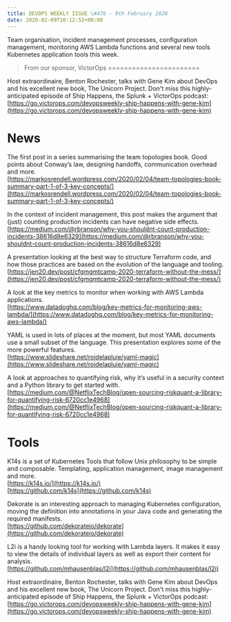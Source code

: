 ```yaml
---
title: DEVOPS WEEKLY ISSUE \#476 - 9th February 2020 
date: 2020-02-09T10:12:52+00:00
---
```


Team organisation, incident management processes, configuration management, monitoring AWS Lambda functions and several new tools Kubernetes application tools this week.


>From our sponsor, VictorOps
=======================

Host extraordinaire, Benton Rochester, talks with Gene Kim about DevOps and his excellent new book, The Unicorn Project. Don't miss this highly-anticipated episode of Ship Happens, the Splunk + VictorOps podcast:
<br>[https://go.victorops.com/devopsweekly-ship-happens-with-gene-kim](https://go.victorops.com/devopsweekly-ship-happens-with-gene-kim)


News
====

The first post in a series summarising the team topologies book. Good points about Conway’s law, designing handoffs, communication overhead and more.
<br>[https://markosrendell.wordpress.com/2020/02/04/team-topologies-book-summary-part-1-of-3-key-concepts/](https://markosrendell.wordpress.com/2020/02/04/team-topologies-book-summary-part-1-of-3-key-concepts/)


In the context of incident management, this post makes the argument that (just) counting production incidents can have negative side effects.
<br>[https://medium.com/@rbranson/why-you-shouldnt-count-production-incidents-38616d8e6329](https://medium.com/@rbranson/why-you-shouldnt-count-production-incidents-38616d8e6329)


A presentation looking at the best way to structure Terraform code, and how those practices are based on the evolution of the language and tooling.
<br>[https://jen20.dev/post/cfgmgmtcamp-2020-terraform-without-the-mess/](https://jen20.dev/post/cfgmgmtcamp-2020-terraform-without-the-mess/)


A look at the key metrics to monitor when working with AWS Lambda applications.
<br>[https://www.datadoghq.com/blog/key-metrics-for-monitoring-aws-lambda/](https://www.datadoghq.com/blog/key-metrics-for-monitoring-aws-lambda/)


YAML is used in lots of places at the moment, but most YAML documents use a small subset of the language. This presentation explores some of the more powerful features.
<br>[https://www.slideshare.net/roidelapluie/yaml-magic](https://www.slideshare.net/roidelapluie/yaml-magic)


A look at approaches to quantifying risk, why it’s useful in a security context and a Python library to get started with.
<br>[https://medium.com/@NetflixTechBlog/open-sourcing-riskquant-a-library-for-quantifying-risk-6720cc1e4968](https://medium.com/@NetflixTechBlog/open-sourcing-riskquant-a-library-for-quantifying-risk-6720cc1e4968)


Tools
=====

K14s is a set of Kubernetes Tools that follow Unix philosophy to be simple and composable. Templating, application management, image management and more.
<br>[https://k14s.io/](https://k14s.io/)
<br>[https://github.com/k14s](https://github.com/k14s)


Dekorate is an interesting approach to managing Kubernetes configuration, moving the definition into annotations in your Java code and generating the required manifests.
<br>[https://github.com/dekorateio/dekorate](https://github.com/dekorateio/dekorate)


L2i is a handy looking tool for working with Lambda layers. It makes it easy to view the details of individual layers as well as export their content for analysis.
<br>[https://github.com/mhausenblas/l2i](https://github.com/mhausenblas/l2i)


Host extraordinaire, Benton Rochester, talks with Gene Kim about DevOps and his excellent new book, The Unicorn Project. Don't miss this highly-anticipated episode of Ship Happens, the Splunk + VictorOps podcast:
<br>[https://go.victorops.com/devopsweekly-ship-happens-with-gene-kim](https://go.victorops.com/devopsweekly-ship-happens-with-gene-kim)




